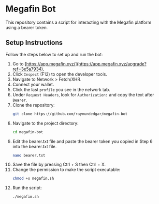 # Megafin Bot

This repository contains a script for interacting with the Megafin platform using a bearer token.

## Setup Instructions

Follow the steps below to set up and run the bot:

1. Go to [https://app.megafin.xyz/](https://app.megafin.xyz/upgrade?ref=3e5a7934).
2. Click `Inspect` (F12) to open the developer tools.
3. Navigate to Network > Fetch/XHR.
4. Connect your wallet.
5. Click the last `profile` you see in the network tab.
6. Under `Request Headers`, look for `Authorization:` and copy the text after `Bearer`.
7. Clone the repository:
    ```bash
	git clone https://github.com/raymundedgar/megafin-bot
8. Navigate to the project directory:
    ```bash
	cd megafin-bot
9. Edit the bearer.txt file and paste the bearer token you copied in Step 6 into the bearer.txt file.
    ```bash
    nano bearer.txt
10. Save the file by pressing Ctrl + S then Ctrl + X.
11. Change the permission to make the script executable:
    ```bash
    chmod +x megafin.sh
12. Run the script:
    ```bash
    ./megafin.sh
